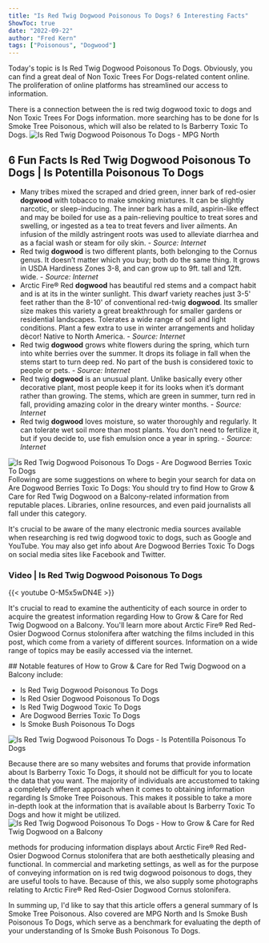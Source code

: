 ```yaml
---
title: "Is Red Twig Dogwood Poisonous To Dogs? 6 Interesting Facts"
ShowToc: true 
date: "2022-09-22"
author: "Fred Kern" 
tags: ["Poisonous", "Dogwood"]
---
```


Today's topic is Is Red Twig Dogwood Poisonous To Dogs. Obviously, you can find a great deal of Non Toxic Trees For Dogs-related content online. The proliferation of online platforms has streamlined our access to information.

There is a connection between the is red twig dogwood toxic to dogs and Non Toxic Trees For Dogs information. more searching has to be done for Is Smoke Tree Poisonous, which will also be related to Is Barberry Toxic To Dogs.
<img loading="lazy" src="https://i.pinimg.com/originals/e6/f7/77/e6f777f516dba09d31a8992ca135f86b.jpg" onerror="this.onerror=null;this.src='https://blogger.googleusercontent.com/img/a/AVvXsEhe7F7TRXHtjiKvHb5vS7DmnxvpHiDyoYyYvm1nHB3Qp2_w3BnM6A2eq4v7FYxCC9bfZt3a9vIMtAYEKUiaDQbHMg-ViyGmRIj39MLp0bGFfgfYw1Dc9q_H-T0wiTm3l0Uq42dETrN9eC8aGJ9_IORZsxST1AcLR7np1koOfcc7tnHa4S8Mwz_xD9d0=s16000';" alt="Is Red Twig Dogwood Poisonous To Dogs - MPG North" >

## 6 Fun Facts Is Red Twig Dogwood Poisonous To Dogs | Is Potentilla Poisonous To Dogs
-   Many tribes mixed the scraped and dried green, inner bark of red-osier **dogwood** with tobacco to make smoking mixtures. It can be slightly narcotic, or sleep-inducing. The inner bark has a mild, aspirin-like effect and may be boiled for use as a pain-relieving poultice to treat sores and swelling, or ingested as a tea to treat fevers and liver ailments. An infusion of the mildly astringent roots was used to alleviate diarrhea and as a facial wash or steam for oily skin. - <cite>Source: Internet</cite>
-   Red twig **dogwood** is two different plants, both belonging to the Cornus genus. It doesn’t matter which you buy; both do the same thing. It grows in USDA Hardiness Zones 3-8, and can grow up to 9ft. tall and 12ft. wide. - <cite>Source: Internet</cite>
-   Arctic Fire® Red **dogwood** has beautiful red stems and a compact habit and is at its in the winter sunlight. This dwarf variety reaches just 3-5' feet rather than the 8-10' of conventional red-twig **dogwood**. Its smaller size makes this variety a great breakthrough for smaller gardens or residential landscapes. Tolerates a wide range of soil and light conditions. Plant a few extra to use in winter arrangements and holiday dècor! Native to North America. - <cite>Source: Internet</cite>
-   Red twig **dogwood** grows white flowers during the spring, which turn into white berries over the summer. It drops its foliage in fall when the stems start to turn deep red. No part of the bush is considered toxic to people or pets. - <cite>Source: Internet</cite>
-   Red twig **dogwood** is an unusual plant. Unlike basically every other decorative plant, most people keep it for its looks when it’s dormant rather than growing. The stems, which are green in summer, turn red in fall, providing amazing color in the dreary winter months. - <cite>Source: Internet</cite>
-   Red twig **dogwood** loves moisture, so water thoroughly and regularly. It can tolerate wet soil more than most plants. You don’t need to fertilize it, but if you decide to, use fish emulsion once a year in spring. - <cite>Source: Internet</cite>


<img loading="lazy" src="https://i.pinimg.com/originals/c7/b4/6a/c7b46ae9fa5f137f77bcefe6a7721422.jpg" onerror="this.onerror=null;this.src='https://blogger.googleusercontent.com/img/a/AVvXsEhe7F7TRXHtjiKvHb5vS7DmnxvpHiDyoYyYvm1nHB3Qp2_w3BnM6A2eq4v7FYxCC9bfZt3a9vIMtAYEKUiaDQbHMg-ViyGmRIj39MLp0bGFfgfYw1Dc9q_H-T0wiTm3l0Uq42dETrN9eC8aGJ9_IORZsxST1AcLR7np1koOfcc7tnHa4S8Mwz_xD9d0=s16000';" alt="Is Red Twig Dogwood Poisonous To Dogs - Are Dogwood Berries Toxic To Dogs" >
Following are some suggestions on where to begin your search for data on Are Dogwood Berries Toxic To Dogs:
You should try to find How to Grow & Care for Red Twig Dogwood on a Balcony-related information from reputable places. Libraries, online resources, and even paid journalists all fall under this category.

It's crucial to be aware of the many electronic media sources available when researching is red twig dogwood toxic to dogs, such as Google and YouTube. You may also get info about Are Dogwood Berries Toxic To Dogs on social media sites like Facebook and Twitter.

### Video | Is Red Twig Dogwood Poisonous To Dogs
{{< youtube O-M5x5wDN4E >}} 


It's crucial to read to examine the authenticity of each source in order to acquire the greatest information regarding How to Grow & Care for Red Twig Dogwood on a Balcony.
You'll learn more about Arctic Fire® Red Red-Osier Dogwood Cornus stolonifera after watching the films included in this post, which come from a variety of different sources. Information on a wide range of topics may be easily accessed via the internet.
<script async="async" data-cfasync="false" src="//normallydemandedalter.com/fe63df3c5408708b15d8dc3d9b206b31/invoke.js"></script>
<div id="container-fe63df3c5408708b15d8dc3d9b206b31"></div>
## Notable features of How to Grow & Care for Red Twig Dogwood on a Balcony include:

- Is Red Twig Dogwood Poisonous To Dogs
- Is Red Osier Dogwood Poisonous To Dogs
- Is Red Twig Dogwood Toxic To Dogs
- Are Dogwood Berries Toxic To Dogs
- Is Smoke Bush Poisonous To Dogs

 <img loading="lazy" src="https://i.pinimg.com/474x/0e/a1/81/0ea181dde25cdedfe3242f43cc29e18e--local-parks-parks-and.jpg" onerror="this.onerror=null;this.src='https://blogger.googleusercontent.com/img/a/AVvXsEhe7F7TRXHtjiKvHb5vS7DmnxvpHiDyoYyYvm1nHB3Qp2_w3BnM6A2eq4v7FYxCC9bfZt3a9vIMtAYEKUiaDQbHMg-ViyGmRIj39MLp0bGFfgfYw1Dc9q_H-T0wiTm3l0Uq42dETrN9eC8aGJ9_IORZsxST1AcLR7np1koOfcc7tnHa4S8Mwz_xD9d0=s16000';" alt="Is Red Twig Dogwood Poisonous To Dogs - Is Potentilla Poisonous To Dogs" >

Because there are so many websites and forums that provide information about Is Barberry Toxic To Dogs, it should not be difficult for you to locate the data that you want.
The majority of individuals are accustomed to taking a completely different approach when it comes to obtaining information regarding Is Smoke Tree Poisonous. This makes it possible to take a more in-depth look at the information that is available about Is Barberry Toxic To Dogs and how it might be utilized.
<img loading="lazy" src="https://www.gertens.com/pub/media/catalog/product/cache/2f7118fbe7bd22be61cf8b73d4db9058/s/h/shrub_images_arctic_fire_dogwood.jpg" onerror="this.onerror=null;this.src='https://blogger.googleusercontent.com/img/a/AVvXsEhe7F7TRXHtjiKvHb5vS7DmnxvpHiDyoYyYvm1nHB3Qp2_w3BnM6A2eq4v7FYxCC9bfZt3a9vIMtAYEKUiaDQbHMg-ViyGmRIj39MLp0bGFfgfYw1Dc9q_H-T0wiTm3l0Uq42dETrN9eC8aGJ9_IORZsxST1AcLR7np1koOfcc7tnHa4S8Mwz_xD9d0=s16000';" alt="Is Red Twig Dogwood Poisonous To Dogs - How to Grow & Care for Red Twig Dogwood on a Balcony" >

methods for producing information displays about Arctic Fire® Red Red-Osier Dogwood Cornus stolonifera that are both aesthetically pleasing and functional. In commercial and marketing settings, as well as for the purpose of conveying information on is red twig dogwood poisonous to dogs, they are useful tools to have. Because of this, we also supply some photographs relating to Arctic Fire® Red Red-Osier Dogwood Cornus stolonifera.

In summing up, I'd like to say that this article offers a general summary of Is Smoke Tree Poisonous. Also covered are MPG North and Is Smoke Bush Poisonous To Dogs, which serve as a benchmark for evaluating the depth of your understanding of Is Smoke Bush Poisonous To Dogs.
	

